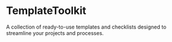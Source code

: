 # TemplateToolkit
A collection of ready-to-use templates and checklists designed to streamline your projects and processes.

